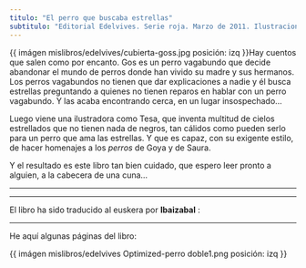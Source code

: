 ```yaml
---
titulo: "El perro que buscaba estrellas"
subtitulo: "Editorial Edelvives. Serie roja. Marzo de 2011. Ilustraciones de Tesa González. "
---
```

{{ imágen mislibros/edelvives/cubierta-goss.jpg posición: izq }}Hay cuentos
que salen como por encanto. Gos es un perro vagabundo que decide abandonar el
mundo de perros donde han vivido su madre y sus hermanos. Los perros
vagabundos no tienen que dar explicaciones a nadie y él busca estrellas
preguntando a quienes no tienen reparos en hablar con un perro vagabundo. Y
las acaba encontrando cerca, en un lugar insospechado…

Luego viene una ilustradora como Tesa, que inventa multitud de cielos
estrellados que no tienen nada de negros, tan cálidos como pueden serlo para
un perro que ama las estrellas. Y que es capaz, con su exigente estilo, de
hacer homenajes a los _perros_ de Goya y de Saura.

Y el resultado es este libro tan bien cuidado, que espero leer pronto a
alguien, a la cabecera de una cuna…

* * *

* * *

El libro ha sido traducido al euskera por **Ibaizabal** :




* * *

He aquí algunas páginas del libro:

{{ imágen mislibros/edelvives Optimized-perro doble1.png posición: izq }}


